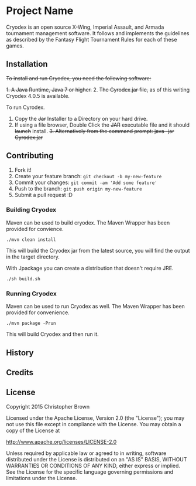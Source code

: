 # Project Name

Cryodex is an open source X-Wing, Imperial Assault, and Armada tournament management software.
It follows and implements the guidelines as described by the Fantasy Flight Tournament Rules for
each of these games.

## Installation

~~To install and run Cryodex, you need the following software:~~

~~1. A Java Runtime, Java 7 or higher.~~
2. ~~The Cyrodex.jar file,~~ as of this writing Cryodex 4.0.5 is available.

To run Cyrodex.

1. Copy the ~~Jar~~ Installer to a Directory on your hard drive.
2. If using a file browser, Double Click the ~~JAR~~ executable file and it should ~~launch~~ install.
~~3. Alternatively from the command prompt:  java -jar Cyrodex.jar~~


## Contributing

1. Fork it!
2. Create your feature branch: `git checkout -b my-new-feature`
3. Commit your changes: `git commit -am 'Add some feature'`
4. Push to the branch: `git push origin my-new-feature`
5. Submit a pull request :D

### Building Cryodex

Maven can be used to build cryodex.  The Maven Wrapper has been provided for convience.

    ./mvn clean install
    
This will build the Cryodex jar from the latest source, you will find the output in the target directory.

With Jpackage you can create a distribution that doesn't require JRE.

    ./sh build.sh

### Running Cryodex

Maven can be used to run Cryodex as well. The Maven Wrapper has been provided for convenience.

    ./mvn package -Prun
    
This will build Cryodex and then run it.

## History


## Credits


## License

Copyright 2015 Christopher Brown

Licensed under the Apache License, Version 2.0 (the "License"); you may not use this file except in compliance with the License. You may obtain a copy of the License at

http://www.apache.org/licenses/LICENSE-2.0

Unless required by applicable law or agreed to in writing, software distributed under the License is distributed on an "AS IS" BASIS, WITHOUT WARRANTIES OR CONDITIONS OF ANY KIND, either express or implied. See the License for the specific language governing permissions and limitations under the License.